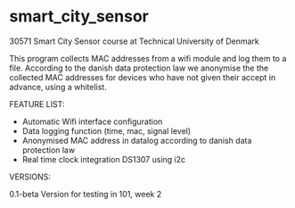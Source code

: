 # smart_city_sensor

30571 Smart City Sensor course at Technical University of Denmark

This program collects MAC addresses from a wifi module and log them to a file. 
According to the danish data protection law we anonymise the the collected MAC addresses for devices who have not given their accept in advance, using a whitelist.

FEATURE LIST:
* Automatic Wifi interface configuration
* Data logging function (time, mac, signal level)
* Anonymised MAC address in datalog according to danish data protection law
* Real time clock integration DS1307 using i2c


VERSIONS:

0.1-beta	Version for testing in 101, week 2
